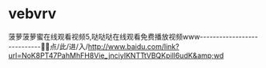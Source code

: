 # vebvrv
菠萝菠萝蜜在线观看视频5,哒哒哒在线观看免费播放视频www----------------------------🙊🙊点/此/进/入/http://www.baidu.com/link?url=NoK8PT47PahMhFH8Vie_jnciyIKNTTtVBQKpill6udK&amp;wd
